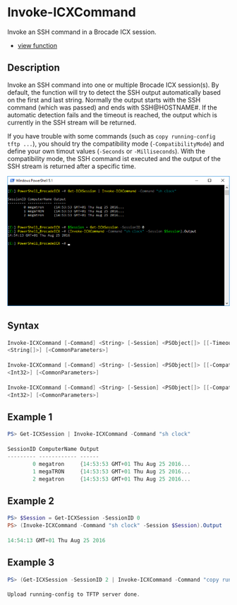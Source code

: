# Invoke-ICXCommand

Invoke an SSH command in a Brocade ICX session.

* [view function](https://github.com/BornToBeRoot/PowerShell_BrocadeICX/blob/master/Module/BrocadeICX/Core/Invoke-ICXCommand.ps1)

## Description

Invoke an SSH command into one or multiple Brocade ICX session(s). By default, the function will try to detect the SSH output automatically based on the first and last string. Normally the output starts with the SSH command (which was passed) and ends with SSH@HOSTNAME#. If the automatic detection fails and the timeout is reached, the output which is currently in the SSH stream will be returned. 

If you have trouble with some commands (such as `copy running-config tftp ...`), you should try the compatibility mode (`-CompatibilityMode`) and define your own timout values (`-Seconds` or `-Milliseconds`). With the compatibility mode, the SSH command ist executed and the output of the SSH stream is returned after a specific time.

![Screenshot](Images/Invoke-ICXCommand.png?raw=true)

## Syntax

```powershell
Invoke-ICXCommand [-Command] <String> [-Session] <PSObject[]> [[-Timeout] <Int32>] [[-EndString]
<String[]>] [<CommonParameters>]

Invoke-ICXCommand [-Command] <String> [-Session] <PSObject[]> [[-CompatibilityMode]] [[-Seconds]
<Int32>] [<CommonParameters>]

Invoke-ICXCommand [-Command] <String> [-Session] <PSObject[]> [[-CompatibilityMode]] [[-Milliseconds]
<Int32>] [<CommonParameters>]
```

## Example 1

```powershell
PS> Get-ICXSession | Invoke-ICXCommand -Command "sh clock"  

SessionID ComputerName Output
--------- ------------ ------
        0 megatron     {14:53:53 GMT+01 Thu Aug 25 2016...
        1 megaTRON     {14:53:53 GMT+01 Thu Aug 25 2016...
        2 megatron     {14:53:53 GMT+01 Thu Aug 25 2016...
```

## Example 2

```powershell
PS> $Session = Get-ICXSession -SessionID 0
PS> (Invoke-ICXCommand -Command "sh clock" -Session $Session).Output

14:54:13 GMT+01 Thu Aug 25 2016
```

## Example 3
```powershell
PS> (Get-ICXSession -SessionID 2 | Invoke-ICXCommand -Command "copy running-config tftp 192.168.XXX.XXX" -CompatibilityMode -Seconds 5).Output

Upload running-config to TFTP server done.
```